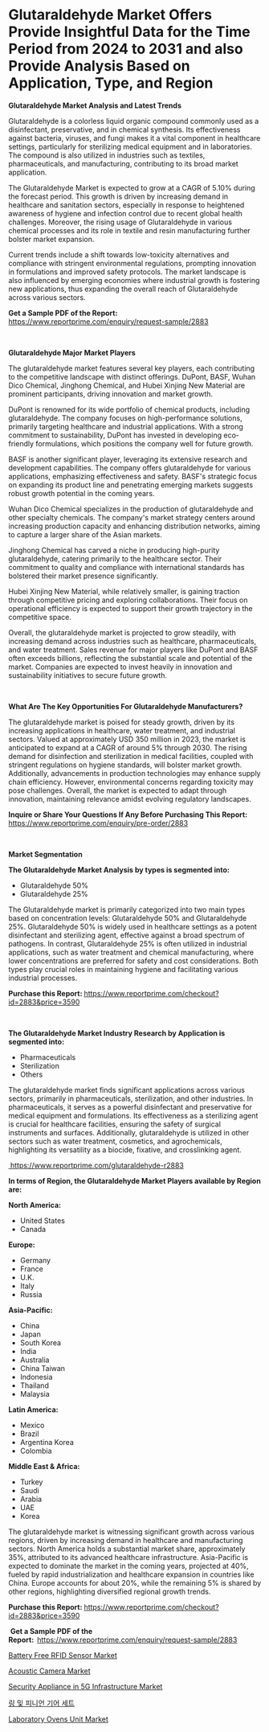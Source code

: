 <p><h1>Glutaraldehyde Market Offers Provide Insightful Data for the Time Period from 2024 to 2031 and also Provide Analysis Based on Application, Type, and Region</h1></p><p><strong>Glutaraldehyde Market Analysis and Latest Trends</strong></p>
<p><p>Glutaraldehyde is a colorless liquid organic compound commonly used as a disinfectant, preservative, and in chemical synthesis. Its effectiveness against bacteria, viruses, and fungi makes it a vital component in healthcare settings, particularly for sterilizing medical equipment and in laboratories. The compound is also utilized in industries such as textiles, pharmaceuticals, and manufacturing, contributing to its broad market application.</p><p>The Glutaraldehyde Market is expected to grow at a CAGR of 5.10% during the forecast period. This growth is driven by increasing demand in healthcare and sanitation sectors, especially in response to heightened awareness of hygiene and infection control due to recent global health challenges. Moreover, the rising usage of Glutaraldehyde in various chemical processes and its role in textile and resin manufacturing further bolster market expansion. </p><p>Current trends include a shift towards low-toxicity alternatives and compliance with stringent environmental regulations, prompting innovation in formulations and improved safety protocols. The market landscape is also influenced by emerging economies where industrial growth is fostering new applications, thus expanding the overall reach of Glutaraldehyde across various sectors.</p></p>
<p><strong>Get a Sample PDF of the Report:&nbsp;</strong> <a href="https://www.reportprime.com/enquiry/request-sample/2883">https://www.reportprime.com/enquiry/request-sample/2883</a></p>
<p>&nbsp;</p>
<p><strong>Glutaraldehyde Major Market Players</strong></p>
<p><p>The glutaraldehyde market features several key players, each contributing to the competitive landscape with distinct offerings. DuPont, BASF, Wuhan Dico Chemical, Jinghong Chemical, and Hubei Xinjing New Material are prominent participants, driving innovation and market growth.</p><p>DuPont is renowned for its wide portfolio of chemical products, including glutaraldehyde. The company focuses on high-performance solutions, primarily targeting healthcare and industrial applications. With a strong commitment to sustainability, DuPont has invested in developing eco-friendly formulations, which positions the company well for future growth.</p><p>BASF is another significant player, leveraging its extensive research and development capabilities. The company offers glutaraldehyde for various applications, emphasizing effectiveness and safety. BASF's strategic focus on expanding its product line and penetrating emerging markets suggests robust growth potential in the coming years.</p><p>Wuhan Dico Chemical specializes in the production of glutaraldehyde and other specialty chemicals. The company's market strategy centers around increasing production capacity and enhancing distribution networks, aiming to capture a larger share of the Asian markets.</p><p>Jinghong Chemical has carved a niche in producing high-purity glutaraldehyde, catering primarily to the healthcare sector. Their commitment to quality and compliance with international standards has bolstered their market presence significantly.</p><p>Hubei Xinjing New Material, while relatively smaller, is gaining traction through competitive pricing and exploring collaborations. Their focus on operational efficiency is expected to support their growth trajectory in the competitive space.</p><p>Overall, the glutaraldehyde market is projected to grow steadily, with increasing demand across industries such as healthcare, pharmaceuticals, and water treatment. Sales revenue for major players like DuPont and BASF often exceeds billions, reflecting the substantial scale and potential of the market. Companies are expected to invest heavily in innovation and sustainability initiatives to secure future growth.</p></p>
<p>&nbsp;</p>
<p><strong>What Are The Key Opportunities For Glutaraldehyde Manufacturers?</strong></p>
<p><p>The glutaraldehyde market is poised for steady growth, driven by its increasing applications in healthcare, water treatment, and industrial sectors. Valued at approximately USD 350 million in 2023, the market is anticipated to expand at a CAGR of around 5% through 2030. The rising demand for disinfection and sterilization in medical facilities, coupled with stringent regulations on hygiene standards, will bolster market growth. Additionally, advancements in production technologies may enhance supply chain efficiency. However, environmental concerns regarding toxicity may pose challenges. Overall, the market is expected to adapt through innovation, maintaining relevance amidst evolving regulatory landscapes.</p></p>
<p><strong>Inquire or Share Your Questions If Any Before Purchasing This Report:</strong> <a href="https://www.reportprime.com/enquiry/pre-order/2883">https://www.reportprime.com/enquiry/pre-order/2883</a></p>
<p>&nbsp;</p>
<p><strong>Market Segmentation</strong></p>
<p><strong>The Glutaraldehyde Market Analysis by types is segmented into:</strong></p>
<p><ul><li>Glutaraldehyde 50%</li><li>Glutaraldehyde 25%</li></ul></p>
<p><p>The Glutaraldehyde market is primarily categorized into two main types based on concentration levels: Glutaraldehyde 50% and Glutaraldehyde 25%. Glutaraldehyde 50% is widely used in healthcare settings as a potent disinfectant and sterilizing agent, effective against a broad spectrum of pathogens. In contrast, Glutaraldehyde 25% is often utilized in industrial applications, such as water treatment and chemical manufacturing, where lower concentrations are preferred for safety and cost considerations. Both types play crucial roles in maintaining hygiene and facilitating various industrial processes.</p></p>
<p><strong>Purchase this Report:&nbsp;</strong><a href="https://www.reportprime.com/checkout?id=2883&price=3590">https://www.reportprime.com/checkout?id=2883&price=3590</a></p>
<p>&nbsp;</p>
<p><strong>The Glutaraldehyde Market Industry Research by Application is segmented into:</strong></p>
<p><ul><li>Pharmaceuticals</li><li>Sterilization</li><li>Others</li></ul></p>
<p><p>The glutaraldehyde market finds significant applications across various sectors, primarily in pharmaceuticals, sterilization, and other industries. In pharmaceuticals, it serves as a powerful disinfectant and preservative for medical equipment and formulations. Its effectiveness as a sterilizing agent is crucial for healthcare facilities, ensuring the safety of surgical instruments and surfaces. Additionally, glutaraldehyde is utilized in other sectors such as water treatment, cosmetics, and agrochemicals, highlighting its versatility as a biocide, fixative, and crosslinking agent.</p></p>
<p><a href="https://www.reportprime.com/glutaraldehyde-r2883">&nbsp;https://www.reportprime.com/glutaraldehyde-r2883</a></p>
<p><strong>In terms of Region, the Glutaraldehyde Market Players available by Region are:</strong></p>
<p>
    <p> <strong> North America: </strong>
        <ul>
            <li>United States</li>
            <li>Canada</li>
        </ul>
        </p> 
    <p> <strong> Europe: </strong>
        <ul>
            <li>Germany</li>
            <li>France</li>
            <li>U.K.</li>
            <li>Italy</li>
            <li>Russia</li>
        </ul>
        </p> 
    <p> <strong> Asia-Pacific: </strong>
        <ul>
            <li>China</li>
            <li>Japan</li>
            <li>South Korea</li>
            <li>India</li>
            <li>Australia</li>
            <li>China Taiwan</li>
            <li>Indonesia</li>
            <li>Thailand</li>
            <li>Malaysia</li>
        </ul>
        </p> 
    <p> <strong> Latin America: </strong>
        <ul>
            <li>Mexico</li>
            <li>Brazil</li>
            <li>Argentina Korea</li>
            <li>Colombia</li>
        </ul>
        </p> 
    <p> <strong> Middle East & Africa: </strong>
        <ul>
            <li>Turkey</li>
            <li>Saudi</li>
            <li>Arabia</li>
            <li>UAE</li>
            <li>Korea</li>
        </ul>
    </p>
    </p>
<p><p>The glutaraldehyde market is witnessing significant growth across various regions, driven by increasing demand in healthcare and manufacturing sectors. North America holds a substantial market share, approximately 35%, attributed to its advanced healthcare infrastructure. Asia-Pacific is expected to dominate the market in the coming years, projected at 40%, fueled by rapid industrialization and healthcare expansion in countries like China. Europe accounts for about 20%, while the remaining 5% is shared by other regions, highlighting diversified regional growth trends.</p></p>
<p><strong>Purchase this Report: </strong><a href="https://www.reportprime.com/checkout?id=2883&price=3590">https://www.reportprime.com/checkout?id=2883&price=3590</a></p>
<p>&nbsp;<strong>Get a Sample PDF of the Report:&nbsp;&nbsp;</strong><a href="https://www.reportprime.com/enquiry/request-sample/2883">https://www.reportprime.com/enquiry/request-sample/2883</a></p>
<p><strong></strong></p>
<p><p><a href="https://www.linkedin.com/pulse/booming-battery-free-rfid-sensor-market-sector-analysis-growth-pephe?trackingId=IaF%2FgKADSjqgCypn7RfKHw%3D%3D">Battery Free RFID Sensor Market</a></p><p><a href="https://medium.com/@susiegibson34/acoustic-camera-industry-forecast-market-shifts-and-strategic-imperatives-2024-2031-e676267fa812">Acoustic Camera Market</a></p><p><a href="https://issuu.com/reportprime-2/docs/security-appliance-in-5g-infrastruc_c594e9e8fc252a">Security Appliance in 5G Infrastructure Market</a></p><p><a href="https://medium.com/@melodyfunk1988/%EB%A7%81-%EB%B0%8F-%ED%94%BC%EB%8B%88%EC%96%B8-%EA%B8%B0%EC%96%B4-%EC%84%B8%ED%8A%B8-%EC%82%B0%EC%97%85-%EB%B6%84%EC%84%9D-%EB%B3%B4%EA%B3%A0%EC%84%9C-%EC%95%A0%ED%94%8C%EB%A6%AC%EC%BC%80%EC%9D%B4%EC%85%98-%EC%A7%80%EC%97%AD-%EA%B2%BD%EC%9F%81-%EC%A0%84%EB%9E%B5%EC%97%90-%EB%94%B0%EB%A5%B8-%EC%8B%9C%EC%9E%A5-%EA%B7%9C%EB%AA%A8-%EC%A0%90%EC%9C%A0%EC%9C%A8-%ED%8A%B8%EB%A0%8C%EB%93%9C-2024-2031-8f792c10a274">링 및 피니언 기어 세트</a></p><p><a href="https://www.linkedin.com/pulse/laboratory-ovens-unit-market-growth-segmentation-regional-vfnve?trackingId=lnotNiI%2BTC%2B011H4skqrRA%3D%3D">Laboratory Ovens Unit Market</a></p></p>